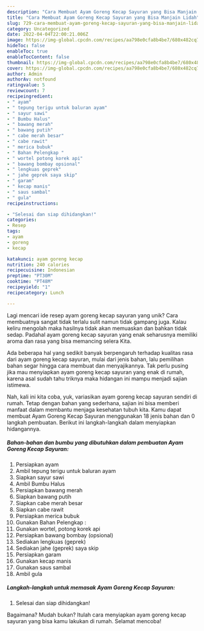 ```yaml
---
description: "Cara Membuat Ayam Goreng Kecap Sayuran yang Bisa Manjain Lidah"
title: "Cara Membuat Ayam Goreng Kecap Sayuran yang Bisa Manjain Lidah"
slug: 729-cara-membuat-ayam-goreng-kecap-sayuran-yang-bisa-manjain-lidah
category: Uncategorized
date: 2022-04-04T22:00:21.006Z
image: https://img-global.cpcdn.com/recipes/aa798e0cfa8b4be7/680x482cq70/ayam-goreng-kecap-sayuran-foto-resep-utama.jpg
hideToc: false
enableToc: true
enableTocContent: false
thumbnail: https://img-global.cpcdn.com/recipes/aa798e0cfa8b4be7/680x482cq70/ayam-goreng-kecap-sayuran-foto-resep-utama.jpg
cover: https://img-global.cpcdn.com/recipes/aa798e0cfa8b4be7/680x482cq70/ayam-goreng-kecap-sayuran-foto-resep-utama.jpg
author: Admin
authorAv: notfound
ratingvalue: 5
reviewcount: 7
recipeingredient:
- " ayam"
- " tepung terigu untuk baluran ayam"
- " sayur sawi"
- " Bumbu Halus"
- " bawang merah"
- " bawang putih"
- " cabe merah besar"
- " cabe rawit"
- " merica bubuk"
- " Bahan Pelengkap "
- " wortel potong korek api"
- " bawang bombay opsional"
- " lengkuas geprek"
- " jahe geprek saya skip"
- " garam"
- " kecap manis"
- " saus sambal"
- " gula"
recipeinstructions:

- "Selesai dan siap dihidangkan!"
categories:
- Resep
tags:
- ayam
- goreng
- kecap

katakunci: ayam goreng kecap 
nutrition: 240 calories
recipecuisine: Indonesian
preptime: "PT30M"
cooktime: "PT48M"
recipeyield: "1"
recipecategory: Lunch

---
```





Lagi mencari ide resep ayam goreng kecap sayuran yang unik? Cara membuatnya sangat tidak terlalu sulit namun tidak gampang juga. Kalau keliru mengolah maka hasilnya tidak akan memuaskan dan bahkan tidak sedap. Padahal ayam goreng kecap sayuran yang enak seharusnya memiliki aroma dan rasa yang bisa memancing selera Kita.







Ada beberapa hal yang sedikit banyak berpengaruh terhadap kualitas rasa dari ayam goreng kecap sayuran, mulai dari jenis bahan, lalu pemilihan bahan segar hingga cara membuat dan menyajikannya. Tak perlu pusing jika mau menyiapkan ayam goreng kecap sayuran yang enak di rumah, karena asal sudah tahu triknya maka hidangan ini mampu menjadi sajian istimewa.






Nah, kali ini kita coba, yuk, variasikan ayam goreng kecap sayuran sendiri di rumah. Tetap dengan bahan yang sederhana, sajian ini bisa memberi manfaat dalam membantu menjaga kesehatan tubuh kita. Kamu dapat membuat Ayam Goreng Kecap Sayuran menggunakan 18 jenis bahan dan 0 langkah pembuatan. Berikut ini langkah-langkah dalam menyiapkan hidangannya.

<!--inarticleads1-->

##### Bahan-bahan dan bumbu yang dibutuhkan dalam pembuatan Ayam Goreng Kecap Sayuran:

1. Persiapkan  ayam
1. Ambil  tepung terigu untuk baluran ayam
1. Siapkan  sayur sawi
1. Ambil  Bumbu Halus
1. Persiapkan  bawang merah
1. Siapkan  bawang putih
1. Siapkan  cabe merah besar
1. Siapkan  cabe rawit
1. Persiapkan  merica bubuk
1. Gunakan  Bahan Pelengkap :
1. Gunakan  wortel, potong korek api
1. Persiapkan  bawang bombay (opsional)
1. Sediakan  lengkuas (geprek)
1. Sediakan  jahe (geprek) saya skip
1. Persiapkan  garam
1. Gunakan  kecap manis
1. Gunakan  saus sambal
1. Ambil  gula




<!--inarticleads2-->

##### Langkah-langkah untuk memasak Ayam Goreng Kecap Sayuran:


1. Selesai dan siap dihidangkan!



Bagaimana? Mudah bukan? Itulah cara menyiapkan ayam goreng kecap sayuran yang bisa kamu lakukan di rumah. Selamat mencoba!
